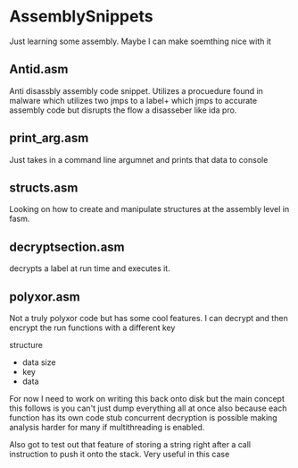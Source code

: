 # AssemblySnippets
Just learning some assembly. Maybe I can make soemthing nice with it




## Antid.asm

Anti disassbly assembly code snippet. Utilizes a procuedure found in malware which utilizes two jmps to a label+<offset> which
jmps to accurate assembly code but disrupts the flow a disasseber like ida pro.

## print_arg.asm

Just takes in a command line argumnet and prints that data to console

## structs.asm

Looking on how to create and manipulate structures at the assembly level in fasm.

## decryptsection.asm

decrypts a label at run time and executes it.

## polyxor.asm

Not a truly polyxor code but has some cool features. I can decrypt and then encrypt the run functions with a different key

structure

* data size
* key
* data

For now I need to work on writing this back onto disk but the main concept this follows is you can't just dump everything all at once
also because each function has its own code stub concurrent decryption is possible making analysis harder for many if 
multithreading is enabled.

Also got to test out that feature of storing a string right after a call instruction to push it onto the stack. Very useful in this case

